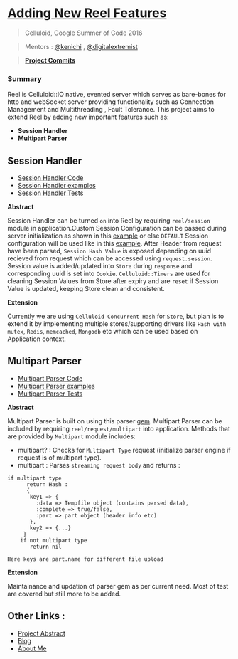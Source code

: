 # [Adding New Reel Features](https://github.com/pulkit4tech/reel/tree/gsoc16)
> Celluloid, Google Summer of Code 2016

> Mentors : [@kenichi](https://github.com/kenichi) , [@digitalextremist](https://github.com/digitalextremist)

> **[Project Commits](https://github.com/pulkit4tech/reel/commits/gsoc16?author=pulkit4tech)**

### Summary
Reel is Celluloid::IO native, evented server which serves as bare-bones for http and webSocket server providing functionality such as Connection Management and Multithreading , Fault Tolerance. 
This project aims to extend Reel by adding new important features such as:
* **Session Handler**
* **Multipart Parser**

## Session Handler
* [Session Handler Code](https://github.com/pulkit4tech/reel/tree/final_sessions)
* [Session Handler examples](https://github.com/pulkit4tech/reel/tree/final_sessions/examples)
* [Session Handler Tests](https://github.com/pulkit4tech/reel/blob/final_sessions/spec/reel/session_spec.rb)

**Abstract**

Session Handler can be turned `on` into Reel by requiring `reel/session` module in application.Custom Session Configuration can be passed during server initialization as shown in this [example](https://github.com/pulkit4tech/reel/blob/final_sessions/examples/custom_session.rb) or else `DEFAULT` Session configuration will be used like in this [example](https://github.com/pulkit4tech/reel/blob/final_sessions/examples/hello_world_session.rb). After Header from request have been parsed, `Session Hash Value` is exposed depending on uuid recieved from request which can be accessed using `request.session`. Session value is added/updated into `Store` during `response` and corresponding uuid is set into `Cookie`. `Celluloid::Timers` are used for cleaning Session Values from Store after expiry and are `reset` if Session Value is updated, keeping Store clean and consistent. 

**Extension**

Currently we are using `Celluloid Concurrent Hash` for `Store`, but plan is to extend it by implementing multiple stores/supporting drivers like `Hash with mutex`, `Redis`, `memcached`, `Mongodb` etc which can be used based on Application context.

## Multipart Parser
* [Multipart Parser Code](https://github.com/pulkit4tech/reel/tree/multipart-0.0.1)
* [Multipart Parser examples](https://github.com/pulkit4tech/reel/blob/multipart-0.0.1/examples/hello_world_multipart.rb)
* [Multipart Parser Tests](https://github.com/pulkit4tech/reel/blob/multipart-0.0.1/spec/reel/multipart_spec.rb)

**Abstract**

Multipart Parser is built on using this parser [gem](https://github.com/danabr/multipart-parser). Multipart Parser can be included by requiring `reel/request/multipart` into application. Methods that are provided by `Multipart` module includes:
* multipart? : Checks for `Multipart Type` request (initialize parser engine if request is of multipart type).
* multipart : Parses `streaming request body` and returns : 
```
if multipart type
      return Hash :
      {
       key1 => {
         :data => Tempfile object (contains parsed data),
         :complete => true/false,
         :part => part object (header info etc)
       },
       key2 => {...}
     }
    if not multipart type
       return nil

Here keys are part.name for different file upload
```

**Extension**

Maintainance and updation of parser gem as per current need. Most of test are covered but still more to be added. 

## Other Links :
* [Project Abstract](https://summerofcode.withgoogle.com/projects/#5868033230766080)
* [Blog](https://pulkit4tech.wordpress.com/)
* [About Me](https://about.me/pulkit4tech)
